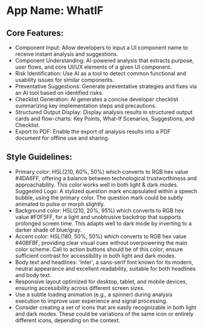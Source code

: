 # **App Name**: WhatIF

## Core Features:

- Component Input: Allow developers to input a UI component name to receive instant analysis and suggestions.
- Component Understanding: AI-powered analysis that extracts purpose, user flows, and core UI/UX elements of a given UI component.
- Risk Identification: Use AI as a tool to detect common functional and usability issues for similar components.
- Preventative Suggestions: Generate preventative strategies and fixes via an AI tool based on identified risks.
- Checklist Generation: AI generates a concise developer checklist summarizing key implementation steps and precautions.
- Structured Output Display: Display analysis results in structured output cards and flow-charts: Key Points, What-If Scenarios, Suggestions, and Checklist.
- Export to PDF: Enable the export of analysis results into a PDF document for offline use and sharing.

## Style Guidelines:

- Primary color: HSL(210, 60%, 50%) which converts to RGB hex value #4DA6FF, offering a balance between technological trustworthiness and approachability. This color works well in both light & dark modes. Suggested Logo: A stylized question mark encapsulated within a speech bubble, using the primary color. The question mark could be subtly animated to pulse or morph slightly.
- Background color: HSL(210, 20%, 95%) which converts to RGB hex value #F0F5FF, for a light and unobtrusive backdrop that supports prolonged screen time. This adapts well to dark mode by inverting to a darker shade of blue/gray.
- Accent color: HSL(180, 50%, 50%) which converts to RGB hex value #40BFBF, providing clear visual cues without overpowering the main color scheme. Call to action buttons should be of this color; ensure sufficient contrast for accessibility in both light and dark modes.
- Body text and headlines: 'Inter', a sans-serif font known for its modern, neutral appearance and excellent readability, suitable for both headlines and body text.
- Responsive layout optimized for desktop, tablet, and mobile devices, ensuring accessibility across different screen sizes.
- Use a subtle loading animation (e.g., a spinner) during analysis execution to improve user experience and signal processing.
- Consider creating a set of icons that are easily recognizable in both light and dark modes. These could be variations of the same icon or entirely different icons, depending on the context.